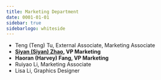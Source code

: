 ```yaml
---
title: Marketing Department
date: 0001-01-01
sidebar: true
sidebarlogo: whiteside
---
```


- Teng (Teng) Tu, External Associate, Marketing Associate
- **[Siyan (Siyan) Zhao](https://www.github.com/siyanLearner/), VP Marketing**
- **Haoran (Harvey) Fang, VP Marketing**
- Ruiyao Li, Marketing Associate
- Lisa Li, Graphics Designer
